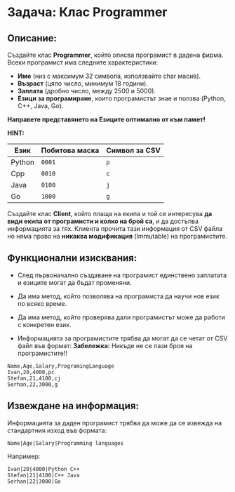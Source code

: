 # Задача: Клас Programmer

## Описание:
Създайте клас **Programmer**, който описва програмист в дадена фирма. Всеки програмист има следните характеристики:

- **Име** (низ с максимум 32 символа, използвайте char масив).
- **Възраст** (цяло число, минимум 18 години).
- **Заплата** (дробно число, между 2500 и 5000).
- **Езици за програмиране**, които програмистът знае и ползва (Python, C++, Java, Go).

**Направете представянето на Езиците оптимално от към памет!**

**HINT:**

| Език        | Побитова маска | Символ за CSV |
|-------------|----------------|---------------|
| Python      | `0001`        | `p`           |
| Cpp         | `0010`        | `c`           |
| Java        | `0100`        | `j`           |
| Go          | `1000`        | `g`           |


Създайте клас **Client**, който плаща на екипа и той се интересува **да види екипа от програмисти и колко на брой са**, и да достъпва информацията за тях. Клиента прочита тази информация от CSV файла но няма право на **никаква модификация** (Immutable) на програмистите.



## Функционални изисквания:

- След първоначално създаване на програмист единствено заплатата и езиците могат да бъдат променяни.
- Да има метод, който позволява на програмиста да научи нов език по всяко време.
- Да има метод, който проверява дали програмистът може да работи с конкретен език.



- Информацията за програмистите трябва да могат да се четат от CSV файл във формат:
**Забележка:** Никъде не се пази броя на програмистите!!

```
Name,Age,Salary,ProgramingLanguage
Ivan,20,4000,pc
Stefan,21,4100,cj
Serhan,22,3000,g
```



## Извеждане на информация:

Информацията за даден програмист трябва да може да се извежда на стандартния изход във формата:
```
Name|Age|Salary|Programming languages
```

Например:
```
Ivan|20|4000|Python C++
Stefan|21|4100|C++ Java
Serhan|22|3000|Go
```

